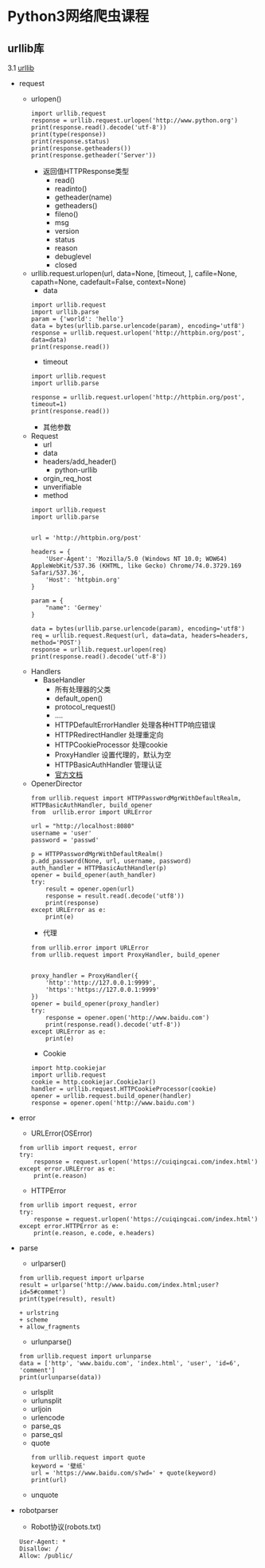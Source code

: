 # Python3网络爬虫课程
## urllib库
3.1 [urllib](https:://docs.python.org/3/library/urllib.html)
  + request
    - urlopen()
      ```
      import urllib.request
      response = urllib.request.urlopen('http://www.python.org')
      print(response.read().decode('utf-8'))
      print(type(response))
      print(response.status)
      print(response.getheaders())
      print(response.getheader('Server'))
      ```
        + 返回值HTTPResponse类型
          - read()
          - readinto()
          - getheader(name)
          - getheaders()
          - fileno()
          - msg
          - version
          - status
          - reason
          - debuglevel
          - closed
    - urllib.request.urlopen(url, data=None, [timeout, ], cafile=None, capath=None, cadefault=False, context=None)
      + data
      ```
      import urllib.request
      import urllib.parse
      param = {'world': 'hello'}
      data = bytes(urllib.parse.urlencode(param), encoding='utf8')
      response = urllib.request.urlopen('http://httpbin.org/post', data=data)
      print(response.read())
      ```
      + timeout
      ```
      import urllib.request
      import urllib.parse

      response = urllib.request.urlopen('http://httpbin.org/post', timeout=1)
      print(response.read())
      ```
      + 其他参数
    - Request
      + url
      + data
      + headers/add_header()
        - python-urllib
      + orgin_req_host
      + unverifiable
      + method
      ```
      import urllib.request
      import urllib.parse


      url = 'http://httpbin.org/post'

      headers = {
          'User-Agent': 'Mozilla/5.0 (Windows NT 10.0; WOW64) AppleWebKit/537.36 (KHTML, like Gecko) Chrome/74.0.3729.169 Safari/537.36',
          'Host': 'httpbin.org'
      }

      param = {
          "name": 'Germey'
      }

      data = bytes(urllib.parse.urlencode(param), encoding='utf8')
      req = urllib.request.Request(url, data=data, headers=headers, method='POST')
      response = urllib.request.urlopen(req)
      print(response.read().decode('utf-8'))
      ```
    - Handlers
      + BaseHandler
        - 所有处理器的父类
        - default_open()
        - protocol_request()
        - ....
        - HTTPDefaultErrorHandler 处理各种HTTP响应错误
        - HTTPRedirectHandler 处理重定向
        - HTTPCookieProcessor 处理cookie
        - ProxyHandler 设置代理的，默认为空
        - HTTPBasicAuthHandler 管理认证
        - [官方文档](https://docs.python.org/3/library/urllib.request.html#urllib.request.BaseHandler)
    - OpenerDirector
      ```
      from urllib.request import HTTPPasswordMgrWithDefaultRealm, HTTPBasicAuthHandler, build_opener
      from  urllib.error import URLError

      url = "http://localhost:8080"
      username = 'user'
      password = 'passwd'

      p = HTTPPasswordMgrWithDefaultRealm()
      p.add_password(None, url, username, password)
      auth_handler = HTTPBasicAuthHandler(p)
      opener = build_opener(auth_handler)
      try:
          result = opener.open(url)
          response = result.read(.decode('utf8'))
          print(response)
      except URLError as e:
          print(e)
      ```
      + 代理
      ```
      from urllib.error import URLError
      from urllib.request import ProxyHandler, build_opener


      proxy_handler = ProxyHandler({
          'http':'http://127.0.0.1:9999',
          'https':'https://127.0.0.1:9999'
      })
      opener = build_opener(proxy_handler)
      try:
          response = opener.open('http://www.baidu.com')
          print(response.read().decode('utf-8'))
      except URLError as e:
          print(e)
      ```
      + Cookie
      ```
      import http.cookiejar
      import urllib.request
      cookie = http.cookiejar.CookieJar()
      handler = urllib.request.HTTPCookieProcessor(cookie)
      opener = urllib.request.build_opener(handler)
      response = opener.open('http://www.baidu.com')
      ```
  + error
    - URLError(OSError)
    ```
    from urllib import request, error
    try:
        response = request.urlopen('https://cuiqingcai.com/index.html')
    except error.URLError as e:
        print(e.reason)
    ```
    - HTTPError
    ```
    from urllib import request, error
    try:
        response = request.urlopen('https://cuiqingcai.com/index.html')
    except error.HTTPError as e:
        print(e.reason, e.code, e.headers)
    ```
  + parse
      - urlparser()

      ```
      from urllib.request import urlparse
      result = urlparse('http://www.baidu.com/index.html;user?id=5#commet')
      print(type(result), result)
      ```
        + urlstring
        + scheme
        + allow_fragments
      - urlunparse()
      ```
      from urllib.request import urlunparse
      data = ['http', 'www.baidu.com', 'index.html', 'user', 'id=6', 'comment']
      print(urlunparse(data))
      ```
      - urlsplit
      - urlunsplit
      - urljoin
      - urlencode
      - parse_qs
      - parse_qsl
      - quote
        ```
        from urllib.request import quote
        keyword = '壁纸'
        url = 'https://www.baidu.com/s?wd=' + quote(keyword)
        print(url)
        ```
      - unquote  
  + robotparser
    - Robot协议(robots.txt)
    ```
    User-Agent: *
    Disallow: /
    Allow: /public/
    ```
